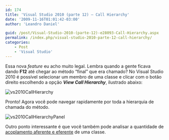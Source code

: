 ```yaml
---
id: 174
title: 'Visual Studio 2010 (parte 12) – Call Hierarchy'
date: '2009-11-16T01:01:42-03:00'
author: 'Leandro Daniel'

guid: /post/Visual-Studio-2010-(parte-12)-e28093-Call-Hierarchy.aspx
permalink: /index.php/visual-studio-2010-parte-12-call-hierarchy/
categories:
    - Post
    - 'Visual Studio'
---
```


Essa nova *feature* eu acho muito legal. Lembra quando a gente ficava dando **F12** até chegar ao método “final” que era chamado? No Visual Studio 2010 é possível selecionar um membro de uma classe e clicar com o botão direito escolhendo a opção ***View Call Hierarchy***, ilustrado abaixo:

![vs2010CallHierarchy](http://leandrodaniel.com/pics/WindowsLiveWriter/VisualStudio2010parte12CallHierarchy/4DACEA8E/vs2010CallHierarchy.gif "vs2010CallHierarchy")

Pronto! Agora você pode navegar rapidamente por toda a hierarquia de chamada do método.

![vs2010CallHierarchyPanel](http://leandrodaniel.com/pics/WindowsLiveWriter/VisualStudio2010parte12CallHierarchy/2F7F2CDA/vs2010CallHierarchyPanel.gif "vs2010CallHierarchyPanel")

Outro ponto interessante é que você também pode analisar a quantidade de [acoplamento aferente e eferente](http://www.leandrodaniel.com/post/Visual-Studio-2010-(parte-1)-e28093-Dependency-Graph) de uma classe.